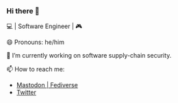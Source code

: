 ### Hi there 👋

💻 | Software Engineer | 🎮

😄 Pronouns: he/him

🔭 I’m currently working on software supply-chain security.

📫 How to reach me:

- [Mastodon | Fediverse](https://mastodon.social/@pwelch)
- [Twitter](https://twitter.com/pwelch)
